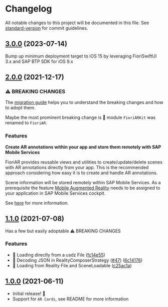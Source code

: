 # Changelog

All notable changes to this project will be documented in this file. See [standard-version](https://github.com/conventional-changelog/standard-version) for commit guidelines.

## [3.0.0](https://github.com/SAP/cloud-sdk-ios-fiori-ar/compare/2.0.0...3.0.0) (2023-07-14)

Bump up minimum deployment target to iOS 15 by leveraging FioriSwiftUI 3.x and SAP BTP SDK for iOS 9.x

## [2.0.0](https://github.com/SAP/cloud-sdk-ios-fiori-ar/compare/1.1.0...2.0.0) (2021-12-17)

### ⚠ BREAKING CHANGES

The [migration guide](https://github.com/SAP/cloud-sdk-ios-fiori-ar/wiki/FioriAR-2.0-Migration-Guide) helps you to understand the breaking changes and how to adopt them.

Maybe the most prominent breaking change is 🧨 module `FioriARKit` was renamed to `FioriAR`.

### Features

**Create AR annotations within your app and store them remotely with SAP Mobile Services**

FioriAR provides reusable views and utilities to create/update/delete scenes with AR annotations directly from your app. This is the recommended approach considering how easy it is to create and handle AR annotations.

Scene information will be stored remotely within SAP Mobile Services. As a prerequisite the feature [Mobile Augmented Reality](https://help.sap.com/viewer/468990a67780424a9e66eb096d4345bb/Cloud/en-US/81d0455bab6c4d4f99905993e1676268.html) needs to be assigned to your application in SAP Mobile Services cockpit.

See [here](https://github.com/SAP/cloud-sdk-ios-fiori-ar/tree/main#in-app-handling-relying-on-sap-mobile-services) for more information.

## [1.1.0](https://github.com/SAP/cloud-sdk-ios-fiori-ar/compare/1.0.0...1.1.0) (2021-07-08)

Has a few but easily adoptable ⚠ BREAKING CHANGES

### Features

* 🎸 Loading directly from a usdz File ([fc14e55](https://github.com/SAP/cloud-sdk-ios-fiori-ar/commit/fc14e5500cfd43756f2de9695ef3c5908008fde4))
* 🎸 Decoding JSON in RealityComposerStrategy ([#47](https://github.com/SAP/cloud-sdk-ios-fiori-ar/issues/47)) ([6c14176](https://github.com/SAP/cloud-sdk-ios-fiori-ar/commit/6c14176cf53cde882a7821ee92875a864fbbeef6))
* 🎸 Loading from Reality File and SceneLoadable ([c25ac1a](https://github.com/SAP/cloud-sdk-ios-fiori-ar/commit/c25ac1a22426157e7f650dad22ba04f5b1bf353c))
  
## [1.0.0](https://github.com/SAP/cloud-sdk-ios-fiori-ar/releases/tag/1.0.0) (2021-06-11)

- Initial release! 🎉
- Support for `AR Cards`, see README for more information
